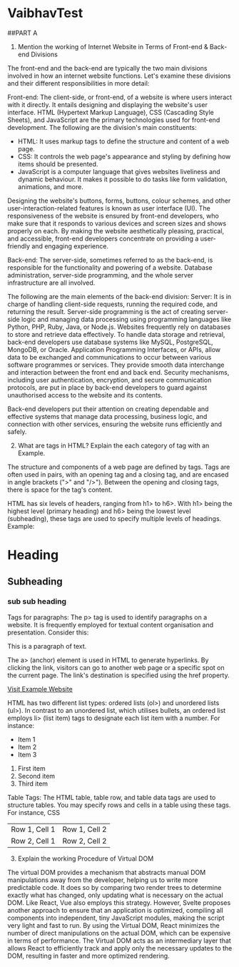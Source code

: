 # VaibhavTest

##PART A
1) Mention the working of Internet Website in Terms of Front-end & Back-end Divisions 

The front-end and the back-end are typically the two main divisions involved in how an internet website functions. Let's examine these divisions and their different responsibilities in more detail: 

Front-end: The client-side, or front-end, of a website is where users interact with it directly. It entails designing and displaying the website's user interface. HTML (Hypertext Markup Language), CSS (Cascading Style Sheets), and JavaScript are the primary technologies used for front-end development. 
The following are the division's main constituents: 
- HTML: It uses markup tags to define the structure and content of a web page. 
- CSS: It controls the web page's appearance and styling by defining how items should be presented. 
- JavaScript is a computer language that gives websites liveliness and dynamic behaviour. It makes it possible to do tasks like form validation, animations, and more. 

Designing the website's buttons, forms, buttons, colour schemes, and other user-interaction-related features is known as user interface (UI). The responsiveness of the website is ensured by front-end developers, who make sure that it responds to various devices and screen sizes and shows properly on each. By making the website aesthetically pleasing, practical, and accessible, front-end developers concentrate on providing a user-friendly and engaging experience. 


Back-end: The server-side, sometimes referred to as the back-end, is responsible for the functionality and powering of a website. Database administration, server-side programming, and the whole server infrastructure are all involved. 

The following are the main elements of the back-end division: 
Server: It is in charge of handling client-side requests, running the required code, and returning the result. 
Server-side programming is the act of creating server-side logic and managing data processing using programming languages like Python, PHP, Ruby, Java, or Node.js. 
Websites frequently rely on databases to store and retrieve data effectively. To handle data storage and retrieval, back-end developers use database systems like MySQL, PostgreSQL, MongoDB, or Oracle. 
Application Programming Interfaces, or APIs, allow data to be exchanged and communications to occur between various software programmes or services. They provide smooth data interchange and interaction between the front end and back end. Security mechanisms, including user authentication, encryption, and secure communication protocols, are put in place by back-end developers to guard against unauthorised access to the website and its contents. 

Back-end developers put their attention on creating dependable and effective systems that manage data processing, business logic, and connection with other services, ensuring the website runs efficiently and safely. 


2) What are tags in HTML? Explain the each category of tag with an Example. 

The structure and components of a web page are defined by tags. Tags are often used in pairs, with an opening tag and a closing tag, and are encased in angle brackets (">" and "/>"). Between the opening and closing tags, there is space for the tag's content. 

HTML has six levels of headers, ranging from h1> to h6>. With h1> being the highest level (primary heading) and h6> being the lowest level (subheading), these tags are used to specify multiple levels of headings.  
Example: 
<h1>Heading</h1> 
<h2>Subheading</h2> 
<h3>sub sub heading</h3> 

Tags for paragraphs: The p> tag is used to identify paragraphs on a website. It is frequently employed for textual content organisation and presentation. Consider this: 

 <p>This is a paragraph of text.</p> 

The a> (anchor) element is used in HTML to generate hyperlinks. By clicking the link, visitors can go to another web page or a specific spot on the current page. The link's destination is specified using the href property. 

<a href="https://www.example.com">Visit Example Website</a> 

HTML has two different list types: ordered lists (ol>) and unordered lists (ul>). In contrast to an unordered list, which utilises bullets, an ordered list employs li> (list item) tags to designate each list item with a number. For instance: 

<ul> 
  <li>Item 1</li> 
  <li>Item 2</li> 
  <li>Item 3</li> 
</ul> 
<ol> 
  <li>First item</li> 
  <li>Second item</li> 
  <li>Third item</li> 
</ol> 

Table Tags: The HTML table, table row, and table data tags are used to structure tables. You may specify rows and cells in a table using these tags. For instance, CSS 

<table> 
  <tr> 
    <td>Row 1, Cell 1</td> 
    <td>Row 1, Cell 2</td> 
  </tr> 
  <tr> 
    <td>Row 2, Cell 1</td> 
    <td>Row 2, Cell 2</td> 
  </tr> 
</table> 

 

3) Explain the working Procedure of Virtual DOM 

The virtual DOM provides a mechanism that abstracts manual DOM manipulations away from the developer, helping us to write more predictable code. It does so by comparing two render trees to determine exactly what has changed, only updating what is necessary on the actual DOM. 
Like React, Vue also employs this strategy. However, Svelte proposes another approach to ensure that an application is optimized, compiling all components into independent, tiny JavaScript modules, making the script very light and fast to run. 
By using the Virtual DOM, React minimizes the number of direct manipulations on the actual DOM, which can be expensive in terms of performance. The Virtual DOM acts as an intermediary layer that allows React to efficiently track and apply only the necessary updates to the DOM, resulting in faster and more optimized rendering. 

 

 
